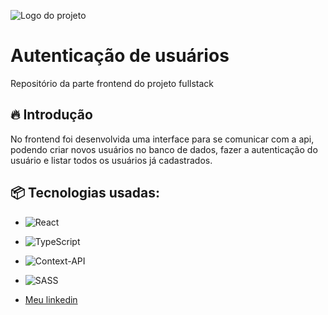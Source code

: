 
![Logo do projeto](https://www.designi.com.br/images/preview/10838532.jpg)

# Autenticação de usuários

Repositório da parte frontend do projeto fullstack

## 🔥 Introdução

No frontend foi desenvolvida uma interface para se comunicar com a api, podendo criar novos usuários no banco de dados, fazer a autenticação do usuário e listar todos os usuários já cadastrados.


## 📦 Tecnologias usadas:

* ![React](https://img.shields.io/badge/react-%2320232a.svg?style=for-the-badge&logo=react&logoColor=%2361DAFB)
* ![TypeScript](https://img.shields.io/badge/typescript-%23007ACC.svg?style=for-the-badge&logo=typescript&logoColor=white)
* ![Context-API](https://img.shields.io/badge/Context--Api-000000?style=for-the-badge&logo=react)
* ![SASS](https://img.shields.io/badge/SASS-hotpink.svg?style=for-the-badge&logo=SASS&logoColor=white)



* [Meu linkedin](https://www.linkedin.com/in/darlan-martins-8a7956259/)